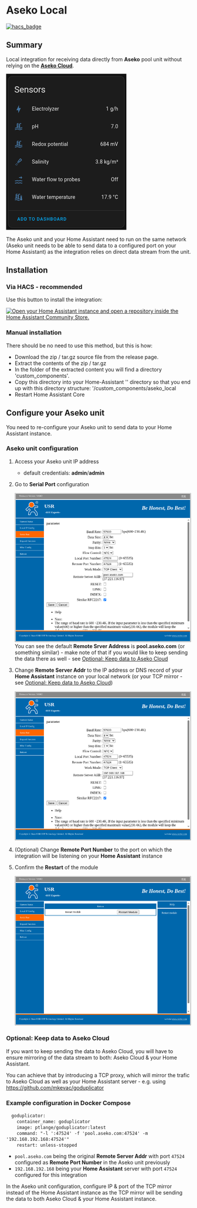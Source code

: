 # Aseko Local

[![hacs_badge](https://img.shields.io/badge/HACS-Default-orange.svg?style=for-the-badge)](https://github.com/custom-components/hacs)

## Summary

Local integration for receiving data directly from **Aseko** pool unit without relying on the **[Aseko Cloud](https://aseko.cloud)**.

![Home Assistant Sensors](images/sensors.png)

The Aseko unit and your Home Assistant need to run on the same network (Aseko unit needs to be able to send data to a configured port on your Home Assistant) as the integration relies on direct data stream from the unit.

## Installation

### Via HACS - recommended

Use this button to install the integration:

[![Open your Home Assistant instance and open a repository inside the Home Assistant Community Store.](https://my.home-assistant.io/badges/hacs_repository.svg)](https://my.home-assistant.io/redirect/hacs_repository/?repository=aseko-local&owner=hopkins-tk)

### Manual installation

There should be no need to use this method, but this is how:

- Download the zip / tar.gz source file from the release page.
- Extract the contents of the zip / tar.gz
- In the folder of the extracted content you will find a directory 'custom_components'.
- Copy this directory into your Home-Assistant '<config>' directory so that you end up with this directory structure: '<config>/custom_components/aseko_local
- Restart Home Assistant Core

## Configure your Aseko unit

You need to re-configure your Aseko unit to send data to your Home Assistant instance.

### Aseko unit configuration

1) Access your Aseko unit IP address
    - default credentials: **admin**/**admin**

2) Go to **Serial Port** configuration

     ![Aseko unit initial configuration](images/aseko-init.png)
     You can see the default **Remote Srver Address** is **pool.aseko.com** (or something similar) - make note of that if you would like to keep sending the data there as well - see [Optional: Keep data to Aseko Cloud](#optional-keep-data-to-aseko-cloud)

3) Change **Remote Server Addr** to the IP address or DNS record of your **Home Assistant** instance on your local network (or your TCP mirror - see [Optional: Keep data to Aseko Cloud](#optional-keep-data-to-aseko-cloud))
 
     ![Aseko unit changed configuration](images/aseko-changed.png)


3) (Optional) Change **Remote Port Number** to the port on which the integration will be listening on your **Home Assistant** instance

4) Confirm the **Restart** of the module

     ![Aseko unit - modul restart required](images/aseko-restart.png)

### Optional: Keep data to Aseko Cloud

If you want to keep sending the data to Aseko Cloud, you will have to ensure mirroring of the data stream to both: Aseko Cloud & your Home Assistant.

You can achieve that by introducing a TCP proxy, which will mirror the trafic to Aseko Cloud as well as your Home Assistant server - e.g. using https://github.com/mkevac/goduplicator

### Example configuration in Docker Compose
```
  goduplicator:
    container_name: goduplicator
    image: ptlange/goduplicator:latest
    command: "-l ':47524' -f 'pool.aseko.com:47524' -m '192.168.192.168:47524'"
    restart: unless-stopped
```
- `pool.aseko.com` being the original **Remote Server Addr** with port `47524` configured as **Remote Port Number** in the Aseko unit previously
- `192.168.192.168` being your **Home Assistant** server with port `47524` configured for this integration

In the Aseko unit configuration, configure IP & port of the TCP mirror instead of the Home Assistant instance as the TCP mirror will be sending the data to both Aseko Cloud & your Home Assistant instance.